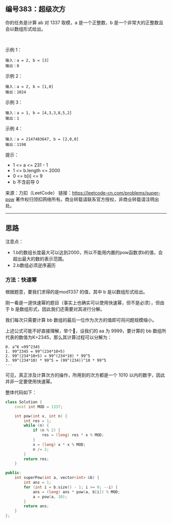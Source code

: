 ## 编号383：超级次方

你的任务是计算 ab 对 1337 取模，a 是一个正整数，b 是一个非常大的正整数且会以数组形式给出。

 

示例 1：
```
输入：a = 2, b = [3]
输出：8
```
示例 2：
```
输入：a = 2, b = [1,0]
输出：1024
```
示例 3：
```
输入：a = 1, b = [4,3,3,8,5,2]
输出：1
```
示例 4：
```
输入：a = 2147483647, b = [2,0,0]
输出：1198 
```
提示：

* 1 <= a <= 231 - 1
* 1 <= b.length <= 2000
* 0 <= b[i] <= 9
* b 不含前导 0

来源：力扣（LeetCode）
链接：https://leetcode-cn.com/problems/super-pow
著作权归领扣网络所有。商业转载请联系官方授权，非商业转载请注明出处。

---
## 思路

注意点：
* 1.b的数组长度最大可以达到2000，所以不能用内置的pow函数求b的值，会超出最大的数的表示范围。
* 2.b数组必须逆序遍历

### 方法：快速幂

根据题意，要我们求得的是mod1337 的值，其中 b 是以数组形式给出。

刚一看是一道快速幂的题目（事实上也确实可以使用快速幂，但不是必须），但由于 b 是数组形式，因此我们还需要对其进行分解。

我们每次只需要计算 bb 数组的最后一位作为次方的值即可将问题规模缩小。

上述公式可能不好直接理解，举个🌰，设我们的 aa 为 9999，要计算的 bb 数组所代表的数值为K=2345，那么其计算过程可以分解为：
```
0. a^K =99^2345
1. 99^2345 = 99^(234*10+5)
2. 99^(234*10+5) = 99^(234*10) * 99^5
3. 99^(234*10) * 99^5 = (99^(234))^10 * 99^5
···
```
可见，真正涉及计算次方的操作，所用到的次方都是一个 1010 以内的数字，因此并非一定要使用快速幂。



整体代码如下：
```c++
class Solution {
    const int MOD = 1337;

    int pow(int x, int n) {
        int res = 1;
        while (n) {
            if (n % 2) {
                res = (long) res * x % MOD;
            }
            x = (long) x * x % MOD;
            n /= 2;
        }
        return res;
    }

public:
    int superPow(int a, vector<int> &b) {
        int ans = 1;
        for (int i = b.size() - 1; i >= 0; --i) {
            ans = (long) ans * pow(a, b[i]) % MOD;
            a = pow(a, 10);
        }
        return ans;
    }
};
```
